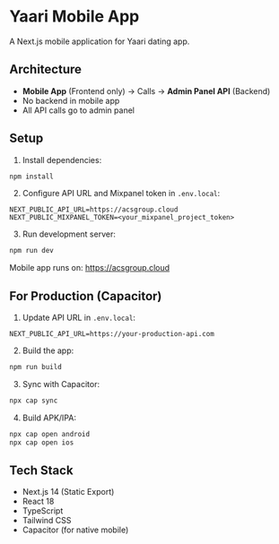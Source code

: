 # Yaari Mobile App

A Next.js mobile application for Yaari dating app.

## Architecture

- **Mobile App** (Frontend only) → Calls → **Admin Panel API** (Backend)
- No backend in mobile app
- All API calls go to admin panel

## Setup

1. Install dependencies:
```bash
npm install
```

2. Configure API URL and Mixpanel token in `.env.local`:
```
NEXT_PUBLIC_API_URL=https://acsgroup.cloud
NEXT_PUBLIC_MIXPANEL_TOKEN=<your_mixpanel_project_token>
```

3. Run development server:
```bash
npm run dev
```

Mobile app runs on: https://acsgroup.cloud

## For Production (Capacitor)

1. Update API URL in `.env.local`:
```
NEXT_PUBLIC_API_URL=https://your-production-api.com
```

2. Build the app:
```bash
npm run build
```

3. Sync with Capacitor:
```bash
npx cap sync
```

4. Build APK/IPA:
```bash
npx cap open android
npx cap open ios
```

## Tech Stack

- Next.js 14 (Static Export)
- React 18
- TypeScript
- Tailwind CSS
- Capacitor (for native mobile)
